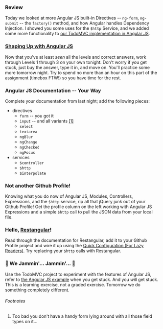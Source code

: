 ### Review

Today we looked at more Angular JS built-in Directives -- `ng-form`, `ng-submit` -- the `factory()` method, and how Angular handles Dependency Injection. I showed you some uses for the `$http` Service, and we added some more functionality to [our TodoMVC implementation in Angular JS](https://github.com/TheIronYard--Orlando/FEE--2014--FALL/Dojos/2014-11-18/).

### [Shaping Up with Angular JS](http://j.mp/codeschool--angularjs)

Now that you've at least _seen_ all the levels and correct answers, work through Levels 1 through 3 on your own tonight. Don't worry if you get stuck, just buy the answer, type it in, and move on. You'll practice some more tomorrow night. Try to spend no more than an hour on this part of the assignment (timebox FTW!) so you have time for the rest.

### Angular JS Documentation -- Your Way

Complete your documentation from last night; add the following pieces:

* directives
  * `form` -- you got it
  * `input` -- and all variants [[1]](#footnotes)
  * `select`
  * `textarea`
  * `ngBlur`
  * `ngChange`
  * `ngChecked`
  * `ngFocus`
* services
  * `$controller`
  * `$http`
  * `$interpolate`
  
### Not another Github Profile!

Knowing what you do now of Angular JS, Modules, Controllers, Expressions, and the `$http` service, rip all that jQuery junk out of your Github Profile! Get the profile column on the left working with Angular JS Expressions and a simple `$http` call to pull the JSON data from your local file.

### Hello, [Restangular](https://github.com/mgonto/restangular)!

Read through the documentation for Restangular, add it to your Github Profile project and wire it up using the [Quick Configuration (For Lazy Readers)](https://github.com/mgonto/restangular#quick-configuration-for-lazy-readers). Try replacing your `$http` calls with Restangular.

### :musical_note: We Jammin'... Jammin'... :musical_note: 

Use the TodoMVC project to experiment with the features of Angular JS, refer to [the Angular JS example](https://github.com/tastejs/todomvc/tree/master/examples/angularjs) when you get stuck. And you _will_ get stuck. This is a learning exercise, not a graded exercise. Tomorrow we do something completely different.

###### Footnotes

1. Too bad you don't have a handy form lying around with all those field types on it...
